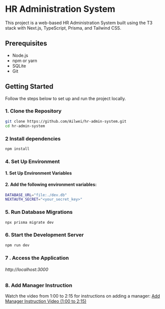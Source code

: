 
# HR Administration System

This project is a web-based HR Administration System built using the T3 stack with Next.js, TypeScript, Prisma, and Tailwind CSS.

## Prerequisites
- Node.js
- npm or yarn
- SQLite
- Git

## Getting Started

Follow the steps below to set up and run the project locally.

### 1. Clone the Repository
```bash
git clone https://github.com/Ailwei/hr-admin-system.git
cd hr-admin-system 
```

### 2 Install dependencies 
```bash
npm install
```

### 4. Set Up Environment 
#### 1. Set Up Environment Variables
#### 2. Add the following environment variables:
```bash
DATABASE_URL="file:./dev.db"
NEXTAUTH_SECRET="<your_secret_key>"
```
### 5. Run Database Migrations
```bash
npx prisma migrate dev
```
### 6. Start the Development Server
```bash
npm run dev
```
### 7 . Access the Application
###### http://localhost:3000

### 8. Add Manager Instruction
Watch the video from 1:00 to 2:15 for instructions on adding a manager:
[Add Manager Instruction Video (1:00 to 2:15)](https://jam.dev/c/084fc5ea-a65c-4c85-8bb6-6563a4ff168b?t=1m0s)





